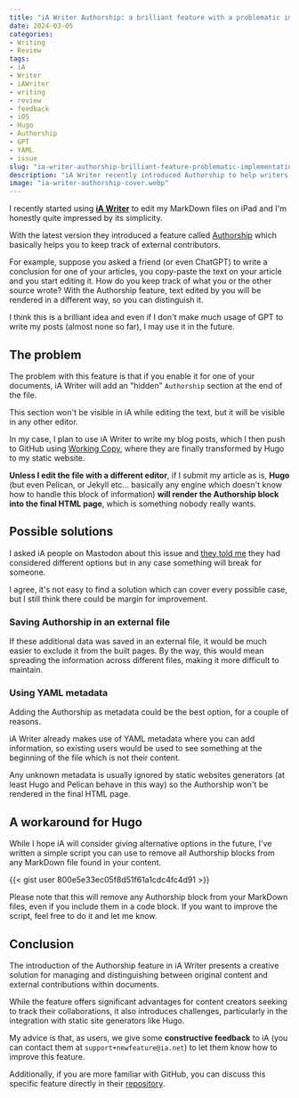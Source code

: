 ```yaml
---
title: "iA Writer Authorship: a brilliant feature with a problematic implementation"
date: 2024-03-05
categories: 
- Writing
- Review
tags: 
- iA
- Writer
- iAWriter
- writing
- review
- feedback
- iOS
- Hugo
- Authorship
- GPT
- YAML
- issue
slug: "ia-writer-authorship-brilliant-feature-problematic-implementation"
description: "iA Writer recently introduced Authorship to help writers keep track of external contributors. The feature is brilliant but its implementation creates issues for static websites generators. I implemented a workaround and wrote some feedback for iA."
image: "ia-writer-authorship-cover.webp"
---
```


I recently started using **[iA Writer](https://ia.net/writer)** to edit my MarkDown files on iPad and I'm honestly quite impressed by its simplicity.

With the latest version they introduced a feature called [Authorship](https://ia.net/writer/support/editor/authorship) which basically helps you to keep track of external contributors.

For example, suppose you asked a friend (or even ChatGPT) to write a conclusion for one of your articles, you copy-paste the text on your article and you start editing it. How do you keep track of what you or the other source wrote? With the Authorship feature, text edited by you will be rendered in a different way, so you can distinguish it.

I think this is a brilliant idea and even if I don't make much usage of GPT to write my posts (almost none so far), I may use it in the future.

## The problem

The problem with this feature is that if you enable it for one of your documents, iA Writer will add an "hidden" `Authorship` section at the end of the file. 

This section won't be visible in iA while editing the text, but it will be visible in any other editor.

In my case, I plan to use iA Writer to write my blog posts, which I then push to GitHub using [Working Copy](https://workingcopy.app/), where they are finally transformed by Hugo to my static website.

**Unless I edit the file with a different editor**, if I submit my article as is, **Hugo** (but even Pelican, or Jekyll etc... basically any engine which doesn't know how to handle this block of information) **will render the Authorship block into the final HTML page**, which is something nobody really wants.

## Possible solutions

I asked iA people on Mastodon about this issue and [they told me](https://mastodon.online/@ia/112037948788436778) they had considered different options but in any case something will break for someone.

I agree, it's not easy to find a solution which can cover every possible case, but I still think there could be margin for improvement.

### Saving Authorship in an external file

If these additional data was saved in an external file, it would be much easier to exclude it from the built pages. By the way, this would mean spreading the information across different files, making it more difficult to maintain.

### Using YAML metadata

Adding the Authorship as metadata could be the best option, for a couple of reasons.

iA Writer already makes use of YAML metadata where you can add information, so existing users would be used to see something at the beginning of the file which is not their content.

Any unknown metadata is usually ignored by static websites generators (at least Hugo and Pelican behave in this way) so the Authorship won't be rendered in the final HTML page.

## A workaround for Hugo

While I hope iA will consider giving alternative options in the future, I've written a simple script you can use to remove all Authorship blocks from any MarkDown file found in your content.

{{< gist user 800e5e33ec05f8d51f61a1cdc4fc4d91 >}}

Please note that this will remove any Authorship block from your MarkDown files, even if you include them in a code block. If you want to improve the script, feel free to do it and let me know.

## Conclusion

The introduction of the Authorship feature in iA Writer presents a creative solution for managing and distinguishing between original content and external contributions within documents. 

While the feature offers significant advantages for content creators seeking to track their collaborations, it also introduces challenges, particularly in the integration with static site generators like Hugo.

My advice is that, as users, we give some **constructive feedback** to iA (you can contact them at `support+newfeature@ia.net`) to let them know how to improve this feature.

Additionally, if you are more familiar with GitHub, you can discuss this specific feature directly in their [repository](https://github.com/iainc/Markdown-Annotations).